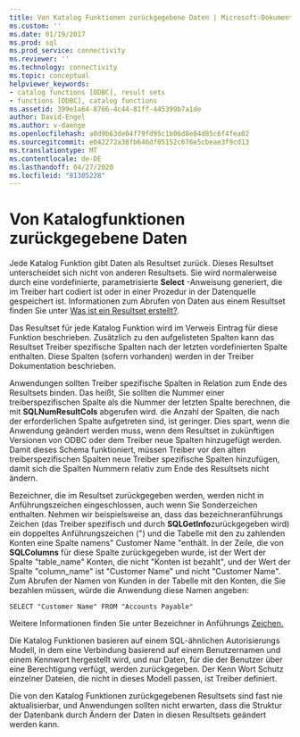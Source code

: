 ```yaml
---
title: Von Katalog Funktionen zurückgegebene Daten | Microsoft-Dokumentation
ms.custom: ''
ms.date: 01/19/2017
ms.prod: sql
ms.prod_service: connectivity
ms.reviewer: ''
ms.technology: connectivity
ms.topic: conceptual
helpviewer_keywords:
- catalog functions [ODBC], result sets
- functions [ODBC], catalog functions
ms.assetid: 399e1a64-8766-4c44-81ff-445399b7a1de
author: David-Engel
ms.author: v-daenge
ms.openlocfilehash: a0d9b63de04f79fd95c1b06d8e84d85c6f4fea02
ms.sourcegitcommit: e042272a38fb646df05152c676e5cbeae3f9cd13
ms.translationtype: MT
ms.contentlocale: de-DE
ms.lasthandoff: 04/27/2020
ms.locfileid: "81305228"
---
```

# <a name="data-returned-by-catalog-functions"></a>Von Katalogfunktionen zurückgegebene Daten
Jede Katalog Funktion gibt Daten als Resultset zurück. Dieses Resultset unterscheidet sich nicht von anderen Resultsets. Sie wird normalerweise durch eine vordefinierte, parametrisierte **Select** -Anweisung generiert, die im Treiber hart codiert ist oder in einer Prozedur in der Datenquelle gespeichert ist. Informationen zum Abrufen von Daten aus einem Resultset finden Sie unter [Was ist ein Resultset erstellt?](../../../odbc/reference/develop-app/was-a-result-set-created.md).  
  
 Das Resultset für jede Katalog Funktion wird im Verweis Eintrag für diese Funktion beschrieben. Zusätzlich zu den aufgelisteten Spalten kann das Resultset Treiber spezifische Spalten nach der letzten vordefinierten Spalte enthalten. Diese Spalten (sofern vorhanden) werden in der Treiber Dokumentation beschrieben.  
  
 Anwendungen sollten Treiber spezifische Spalten in Relation zum Ende des Resultsets binden. Das heißt, Sie sollten die Nummer einer treiberspezifischen Spalte als die Nummer der letzten Spalte berechnen, die mit **SQLNumResultCols** abgerufen wird. die Anzahl der Spalten, die nach der erforderlichen Spalte aufgetreten sind, ist geringer. Dies spart, wenn die Anwendung geändert werden muss, wenn dem Resultset in zukünftigen Versionen von ODBC oder dem Treiber neue Spalten hinzugefügt werden. Damit dieses Schema funktioniert, müssen Treiber vor den alten treiberspezifischen Spalten neue Treiber spezifische Spalten hinzufügen, damit sich die Spalten Nummern relativ zum Ende des Resultsets nicht ändern.  
  
 Bezeichner, die im Resultset zurückgegeben werden, werden nicht in Anführungszeichen eingeschlossen, auch wenn Sie Sonderzeichen enthalten. Nehmen wir beispielsweise an, dass das bezeichneranführungs Zeichen (das Treiber spezifisch und durch **SQLGetInfo**zurückgegeben wird) ein doppeltes Anführungszeichen (") und die Tabelle mit den zu zahlenden Konten eine Spalte namens" Customer Name "enthält. In der Zeile, die von **SQLColumns** für diese Spalte zurückgegeben wurde, ist der Wert der Spalte "table_name" Konten, die nicht "Konten ist bezahlt", und der Wert der Spalte "column_name" ist "Customer Name" und nicht "Customer Name". Zum Abrufen der Namen von Kunden in der Tabelle mit den Konten, die Sie bezahlen müssen, würde die Anwendung diese Namen angeben:  
  
```  
SELECT "Customer Name" FROM "Accounts Payable"  
```  
  
 Weitere Informationen finden Sie unter Bezeichner in Anführungs [Zeichen.](../../../odbc/reference/develop-app/quoted-identifiers.md)  
  
 Die Katalog Funktionen basieren auf einem SQL-ähnlichen Autorisierungs Modell, in dem eine Verbindung basierend auf einem Benutzernamen und einem Kennwort hergestellt wird, und nur Daten, für die der Benutzer über eine Berechtigung verfügt, werden zurückgegeben. Der Kenn Wort Schutz einzelner Dateien, die nicht in dieses Modell passen, ist Treiber definiert.  
  
 Die von den Katalog Funktionen zurückgegebenen Resultsets sind fast nie aktualisierbar, und Anwendungen sollten nicht erwarten, dass die Struktur der Datenbank durch Ändern der Daten in diesen Resultsets geändert werden kann.
